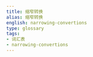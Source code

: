 ```yaml
---
title: 缩窄转换
alias: 缩窄转换
english: narrowing-convertions
type: glossary
tags:
- 词汇表
- narrowing-convertions
---
```

